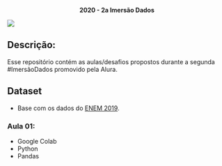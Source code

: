 <p align="center">
  <strong align="center">2020 - 2a Imersão Dados</strong>
</p>
  <img src="https://cdn.iconscout.com/icon/free/png-512/data-science-46-1170621.png" float="center"/>
</h1> 

## Descrição:
Esse repositório contém as aulas/desafios propostos durante a segunda #ImersãoDados promovido pela Alura.

## Dataset
- Base com os dados do [ENEM 2019](https://github.com/alura-cursos/imersao-dados-2-2020/blob/master/MICRODADOS_ENEM_2019_SAMPLE_43278.csv?raw=true).


### Aula 01:
  - Google Colab
  - Python
  - Pandas
